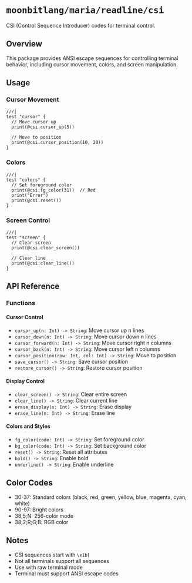 # `moonbitlang/maria/readline/csi`

CSI (Control Sequence Introducer) codes for terminal control.

## Overview

This package provides ANSI escape sequences for controlling terminal behavior, including cursor movement, colors, and screen manipulation.

## Usage

### Cursor Movement

```moonbit
///|
test "cursor" {
  // Move cursor up
  print(@csi.cursor_up(5))
  
  // Move to position
  print(@csi.cursor_position(10, 20))
}
```

### Colors

```moonbit
///|
test "colors" {
  // Set foreground color
  print(@csi.fg_color(31))  // Red
  print("Error")
  print(@csi.reset())
}
```

### Screen Control

```moonbit
///|
test "screen" {
  // Clear screen
  print(@csi.clear_screen())
  
  // Clear line
  print(@csi.clear_line())
}
```

## API Reference

### Functions

#### Cursor Control
- `cursor_up(n: Int) -> String`: Move cursor up n lines
- `cursor_down(n: Int) -> String`: Move cursor down n lines
- `cursor_forward(n: Int) -> String`: Move cursor right n columns
- `cursor_back(n: Int) -> String`: Move cursor left n columns
- `cursor_position(row: Int, col: Int) -> String`: Move to position
- `save_cursor() -> String`: Save cursor position
- `restore_cursor() -> String`: Restore cursor position

#### Display Control
- `clear_screen() -> String`: Clear entire screen
- `clear_line() -> String`: Clear current line
- `erase_display(n: Int) -> String`: Erase display
- `erase_line(n: Int) -> String`: Erase line

#### Colors and Styles
- `fg_color(code: Int) -> String`: Set foreground color
- `bg_color(code: Int) -> String`: Set background color
- `reset() -> String`: Reset all attributes
- `bold() -> String`: Enable bold
- `underline() -> String`: Enable underline

## Color Codes

- 30-37: Standard colors (black, red, green, yellow, blue, magenta, cyan, white)
- 90-97: Bright colors
- 38;5;N: 256-color mode
- 38;2;R;G;B: RGB color

## Notes

- CSI sequences start with `\x1b[`
- Not all terminals support all sequences
- Use with raw terminal mode
- Terminal must support ANSI escape codes
